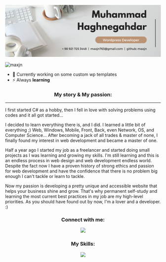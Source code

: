 ![Header](3.png)

<p align="left"> <img src="https://komarev.com/ghpvc/?username=maxjn&label=Profile%20views&color=0e75b6&style=flat" alt="maxjn" /> </p>

- 🌱 Currently working on some custom wp templates
- ⚡ Always **learning**

<!--*My story & My passion -->
<h3 align="center">My story & My passion:</h3>
<p align="left">

---

I first started C# as a hobby, then I fell in love with solving problems using codes and it all got started...

I decided to learn everything there is, and I did. I learned a little bit of everything ;) Web, Windows, Mobile, Front, Back, even Network, OS, and Computer Science... After becoming a jack of all trades & master of none, I finally found my interest in web development and became a master of one.

Half a year ago I started my job as a freelancer and started doing small projects as I was learning and growing my skills. I'm still learning and this is an endless process in web design and web development endless world. Despite the fact now I have a proven history of strong ethics and passion for web development and have the confidence that there is no problem big enough I can't tackle or learn to tackle.

Now my passion is developing a pretty unique and accessible website that helps your business shine and grow. That's why permanent self-study and learning the most current best practices in my job are my high-level priorities. As you should have found out by now, I'm a lover and a developer. :)

</p>
<!--*Contacts -->
<h3 align="center">Connect with me:</h3>
<p align="center">
    <a href="https://www.linkedin.com/in/maxjn/" target="blank">
        <img src="https://skillicons.dev/icons?i=linkedin" />
    </a>
</p>

<!--*Skills -->
<h3 align="center">My Skills:</h3>
<p align="center">
  <a href="https://skillicons.dev">
    <img src="https://skillicons.dev/icons?i=html,css,js,jquery,bootstrap,tailwind,sass,wordpress,mysql,php,linux,cs,git,docker" />
  </a>
</p>
